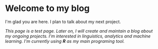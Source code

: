 # Welcome to my blog

I'm glad you are here. I plan to talk about my next project.

*This page is a test page. Later on, I will create and maintain a blog about my ongoing projects.
I'm interested in linguistics, analytics and machine learning. I'm currently using **R** as my main programing tool.*

